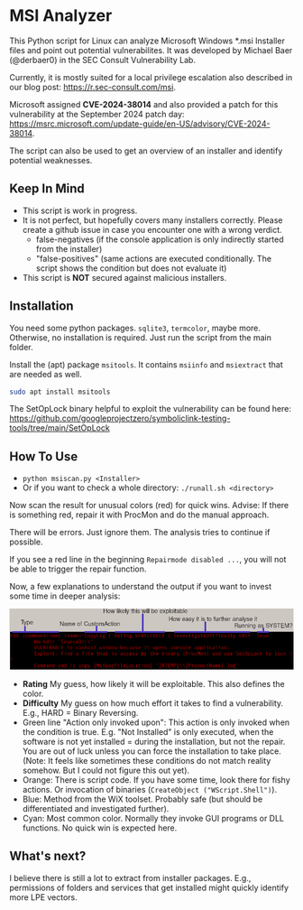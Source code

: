 # MSI Analyzer

This Python script for Linux can analyze Microsoft Windows *.msi Installer files and point out potential vulnerabilites. It was developed by Michael Baer (@derbaer0) in the SEC Consult Vulnerability Lab.

Currently, it is mostly suited for a local privilege escalation also described in our blog post: https://r.sec-consult.com/msi.

Microsoft assigned **CVE-2024-38014** and also provided a patch for this vulnerability at the September 2024 patch day: https://msrc.microsoft.com/update-guide/en-US/advisory/CVE-2024-38014.

The script can also be used to get an overview of an installer and identify potential weaknesses.

## Keep In Mind
- This script is work in progress.
- It is not perfect, but hopefully covers many installers correctly. Please create a github issue in case you encounter one with a wrong verdict.
	- false-negatives (if the console application is only indirectly started from the installer)
	- "false-positives" (same actions are executed conditionally. The script shows the condition but does not evaluate it)
- This script is **NOT** secured against malicious installers.

## Installation
You need some python packages. `sqlite3`, `termcolor`, maybe more. Otherwise, no installation is required. Just run the script from the main folder.

Install the (apt) package `msitools`. It contains `msiinfo` and `msiextract` that are needed as well.
```bash
sudo apt install msitools
```

The SetOpLock binary helpful to exploit the vulnerability can be found here: https://github.com/googleprojectzero/symboliclink-testing-tools/tree/main/SetOpLock

## How To Use
- `python msiscan.py <Installer>`
- Or if you want to check a whole directory: `./runall.sh <directory>`

Now scan the result for unusual colors (red) for quick wins. Advise: If there is something red, repair it with ProcMon and do the manual approach.

There will be errors. Just ignore them. The analysis tries to continue if possible.

If you see a red line in the beginning `Repairmode disabled ...`, you will not be able to trigger the repair function.

Now, a few explanations to understand the output if you want to invest some time in deeper analysis:

![example](example_annot.png)

- **Rating** My guess, how likely it will be exploitable. This also defines the color.
- **Difficulty** My guess on how much effort it takes to find a vulnerability. E.g., HARD = Binary Reversing.
- Green line "Action only invoked upon": This action is only invoked when the condition is true. E.g. "Not Installed" is only executed, when the software is not yet installed = during the installation, but not the repair. You are out of luck unless you can force the installation to take place. (Note: It feels like sometimes these conditions do not match reality somehow. But I could not figure this out yet).
- Orange: There is script code. If you have some time, look there for fishy actions. Or invocation of binaries (`CreateObject ("WScript.Shell")`).
- Blue: Method from the WiX toolset. Probably safe (but should be differentiated and investigated further). 
- Cyan: Most common color. Normally they invoke GUI programs or DLL functions. No quick win is expected here.

## What's next?
I believe there is still a lot to extract from installer packages. E.g., permissions of folders and services that get installed might quickly identify more LPE vectors.

